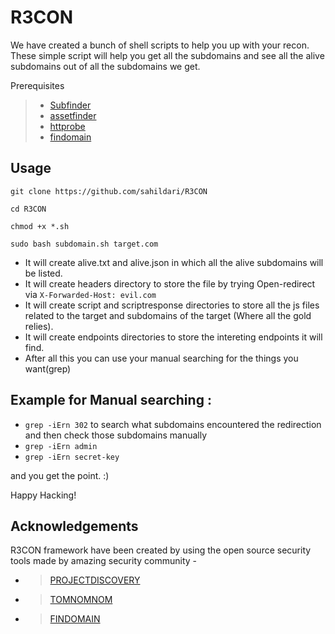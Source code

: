 # R3CON

We have created a bunch of shell scripts to help you up with your recon.
These simple script will help you get all the subdomains and see all the alive subdomains out of all the subdomains we get.

Prerequisites

> - [Subfinder](https://github.com/projectdiscovery/subfinder)
> - [assetfinder](https://github.com/tomnomnom/assetfinder)
> - [httprobe](https://github.com/tomnomnom/httprobe)
> - [findomain](https://github.com/Findomain/Findomain)

## Usage

```
git clone https://github.com/sahildari/R3CON

cd R3CON

chmod +x *.sh

sudo bash subdomain.sh target.com
```

- It will create alive.txt and alive.json in which all the alive subdomains will be listed.
- It will create headers directory to store the file by trying Open-redirect via `X-Forwarded-Host: evil.com` 
- It will create script and scriptresponse directories to store all the js files related to the target and subdomains of the target (Where all the gold relies).
- It will create endpoints directories to store the intereting endpoints it will find.
- After all this you can use your manual searching for the things you want(grep)

## Example for Manual searching : 
- `grep -iErn 302` to search what subdomains encountered the redirection and then check those subdomains manually
- `grep -iErn admin` 
- `grep -iErn secret-key`

and you get the point. :)

Happy Hacking!

## Acknowledgements

R3CON framework have been created by using the open source security tools made by amazing security community -

- > [PROJECTDISCOVERY](https://github.com/projectdiscovery/)
- > [TOMNOMNOM](https://github.com/tomnomnom/)
- > [FINDOMAIN](https://github.com/Findomain/)

